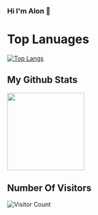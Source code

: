 ### Hi I'm Alon 👋

# Top Lanuages

[![Top Langs](https://github-readme-stats.vercel.app/api/top-langs/?username=Schwartzblat&theme=radical&layout=compact)](https://github.com/Schwartzblat/github-readme-stats)

## My Github Stats

<img height="180em" src="https://github-readme-stats.vercel.app/api?username=Schwartzblat&show_icons=true&hide_border=true&&count_private=true&include_all_commits=true&theme=radical"/>

## Number Of Visitors 
![Visitor Count](https://profile-counter.glitch.me/Schwartzblat/count.svg)

